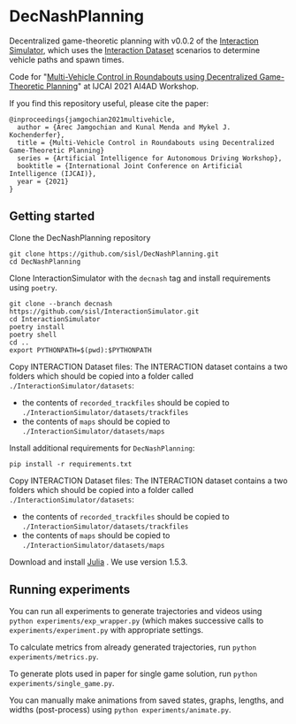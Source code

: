 # DecNashPlanning
Decentralized game-theoretic planning with v0.0.2 of the [Interaction Simulator](https://github.com/InteractionSimulator), which uses the [Interaction Dataset](https://interaction-dataset.com/) scenarios to determine vehicle paths and spawn times.

Code for "[Multi-Vehicle Control in Roundabouts using Decentralized Game-Theoretic Planning](https://www.dropbox.com/s/kd19us8447fhabu/19.pdf?dl=0)" at IJCAI 2021 AI4AD Workshop.

If you find this repository useful, please cite the paper:

```
@inproceedings{jamgochian2021multivehicle,
  author = {Arec Jamgochian and Kunal Menda and Mykel J. Kochenderfer},
  title = {Multi-Vehicle Control in Roundabouts using Decentralized Game-Theoretic Planning}
  series = {Artificial Intelligence for Autonomous Driving Workshop},
  booktitle = {International Joint Conference on Artificial Intelligence (IJCAI)},
  year = {2021}
}
```

## Getting started
Clone the DecNashPlanning repository
```
git clone https://github.com/sisl/DecNashPlanning.git
cd DecNashPlanning
```

Clone InteractionSimulator with the `decnash` tag and install requirements using `poetry`.
```
git clone --branch decnash https://github.com/sisl/InteractionSimulator.git
cd InteractionSimulator
poetry install
poetry shell
cd ..
export PYTHONPATH=$(pwd):$PYTHONPATH
```

Copy INTERACTION Dataset files:
The INTERACTION dataset contains a two folders which should be copied into a folder called `./InteractionSimulator/datasets`: 
  - the contents of `recorded_trackfiles` should be copied to `./InteractionSimulator/datasets/trackfiles`
  - the contents of `maps` should be copied to `./InteractionSimulator/datasets/maps`

Install additional requirements for `DecNashPlanning`:
```
pip install -r requirements.txt
```
Copy INTERACTION Dataset files:
The INTERACTION dataset contains a two folders which should be copied into a folder called `./InteractionSimulator/datasets`: 
  - the contents of `recorded_trackfiles` should be copied to `./InteractionSimulator/datasets/trackfiles`
  - the contents of `maps` should be copied to `./InteractionSimulator/datasets/maps`

Download and install [Julia](julialang.org) . We use version 1.5.3.

## Running experiments
You can run all experiments to generate trajectories and videos using `python experiments/exp_wrapper.py` (which makes successive calls to `experiments/experiment.py` with appropriate settings.

To calculate metrics from already generated trajectories, run `python experiments/metrics.py`.

To generate plots used in paper for single game solution, run `python experiments/single_game.py`.

You can manually make animations from saved states, graphs, lengths, and widths (post-process) using `python experiments/animate.py`.